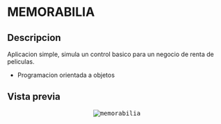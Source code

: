 # MEMORABILIA
## Descripcion
Aplicacion simple, simula un control basico para un negocio de renta de peliculas.
- Programacion orientada a objetos

## Vista previa
<p align="center">
  <kbd>
    <img src="https://i.ibb.co/QXK1V7b/memorabilia.png" alt="memorabilia"></img>
  </kbd>
</p>
